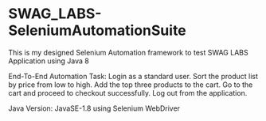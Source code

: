 # SWAG_LABS-SeleniumAutomationSuite
This is my designed Selenium Automation framework to test SWAG LABS Application using Java 8

End-To-End Automation Task:
Login as a standard user.
Sort the product list by price from low to high.
Add the top three products to the cart.
Go to the cart and proceed to checkout successfully.
Log out from the application.

Java Version: JavaSE-1.8
using Selenium WebDriver
